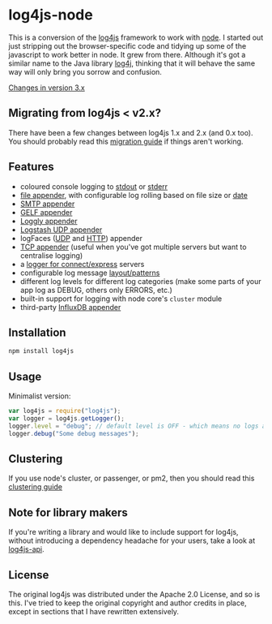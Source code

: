 # log4js-node

This is a conversion of the [log4js](https://github.com/stritti/log4js)
framework to work with [node](http://nodejs.org). I started out just stripping out the browser-specific code and tidying up some of the javascript to work better in node. It grew from there. Although it's got a similar name to the Java library [log4j](https://logging.apache.org/log4j/2.x/), thinking that it will behave the same way will only bring you sorrow and confusion.

[Changes in version 3.x](v3-changes.md)

## Migrating from log4js < v2.x?

There have been a few changes between log4js 1.x and 2.x (and 0.x too). You should probably read this [migration guide](migration-guide.md) if things aren't working.

## Features

- coloured console logging to [stdout](stdout.md) or [stderr](stderr.md)
- [file appender](file.md), with configurable log rolling based on file size or [date](dateFile.md)
- [SMTP appender](https://github.com/log4js-node/smtp)
- [GELF appender](https://github.com/log4js-node/gelf)
- [Loggly appender](https://github.com/log4js-node/loggly)
- [Logstash UDP appender](https://github.com/log4js-node/logstashUDP)
- logFaces ([UDP](logFaces-UDP.md) and [HTTP](logFaces-HTTP.md)) appender
- [TCP appender](tcp.md) (useful when you've got multiple servers but want to centralise logging)
- a [logger for connect/express](connect-logger.md) servers
- configurable log message [layout/patterns](layouts.md)
- different log levels for different log categories (make some parts of your app log as DEBUG, others only ERRORS, etc.)
- built-in support for logging with node core's `cluster` module
- third-party [InfluxDB appender](https://github.com/rnd-debug/log4js-influxdb-appender)

## Installation

```bash
npm install log4js
```

## Usage

Minimalist version:

```javascript
var log4js = require("log4js");
var logger = log4js.getLogger();
logger.level = "debug"; // default level is OFF - which means no logs at all.
logger.debug("Some debug messages");
```

## Clustering

If you use node's cluster, or passenger, or pm2, then you should read this [clustering guide](clustering.md)

## Note for library makers

If you're writing a library and would like to include support for log4js, without introducing a dependency headache for your users, take a look at [log4js-api](https://github.com/log4js-node/log4js-api).

## License

The original log4js was distributed under the Apache 2.0 License, and so is this. I've tried to
keep the original copyright and author credits in place, except in sections that I have rewritten
extensively.
